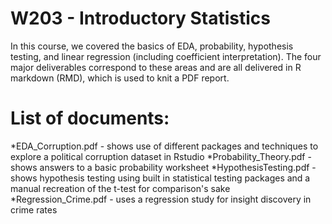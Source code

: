 # W203 - Introductory Statistics
In this course, we covered the basics of EDA, probability, hypothesis testing, and linear regression (including coefficient interpretation). The four major deliverables correspond to these areas and are all delivered in R markdown (RMD), which is used to knit a PDF report.

# List of documents:
*EDA_Corruption.pdf - shows use of different packages and techniques to explore a political corruption dataset in Rstudio
*Probability_Theory.pdf - shows answers to a basic probability worksheet
*HypothesisTesting.pdf - shows hypothesis testing using  built in statistical testing packages and a manual recreation of the t-test for comparison's sake
*Regression_Crime.pdf - uses a regression study for insight discovery in crime rates
